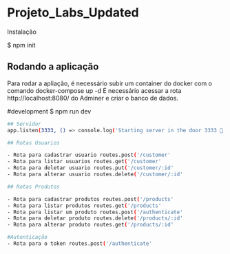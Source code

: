# Projeto_Labs_Updated

Instalação

$ npm init

## Rodando a aplicação
Para rodar a apliação, é necessário subir um container do docker com o comando docker-compose up -d
É necessário acessar a rota http://localhost:8080/ do Adminer e criar o banco de dados.

#development
$ npm run dev

```bash
## Servidor
app.listen(3333, () => console.log('Starting server in the door 3333 🚀'))

## Rotas Usuarios

- Rota para cadastrar usuario routes.post('/customer'
- Rota para listar usuarios routes.get('/customer'
- Rota para deletar usuario routes.put('/customer/:id'
- Rota para alterar usuario routes.delete('/customer/:id'
```

```bash
## Rotas Produtos

- Rota para cadastrar produtos routes.post('/products'
- Rota para listar produtos routes.get('/products'
- Rota para listar um produto routes.post('/authenticate'
- Rota para deletar produto routes.delete('/products/:id'
- Rota para alterar produto routes.get('/products/:id'

#Autenticação
- Rota para o token routes.post('/authenticate'
